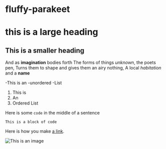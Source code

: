  # fluffy-parakeet
# this is a large heading

## This is a smaller heading 

And as **imagination** bodies forth 
The forms of things *unknown*, the poets pen,
Turns them to shape and gives them an airy nothing,
A local *habitation* and a **name**


-This is an
-unordered 
-List 


1. This is 
2. An 
3. Ordered List

Here is some `code` in the middle of a sentence

``` 
This is a block of code
```

Here is how you make [a link](https://wikipedia.org).

![This is an image](https://github.com/yihui/xarigan/releases/download/v0.0.2/karl-mustache.jpg) 

